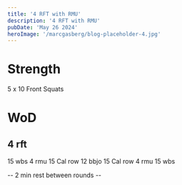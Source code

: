 ```yaml
---
title: '4 RFT with RMU'
description: '4 RFT with RMU'
pubDate: 'May 26 2024'
heroImage: '/marcgasberg/blog-placeholder-4.jpg'
---
```

# Strength 
5 x 10 Front Squats 

# WoD
## 4 rft
15 wbs
4 rmu
15 Cal row
12 bbjo
15 Cal row
4 rmu
15 wbs

-- 2 min rest between rounds -- 
